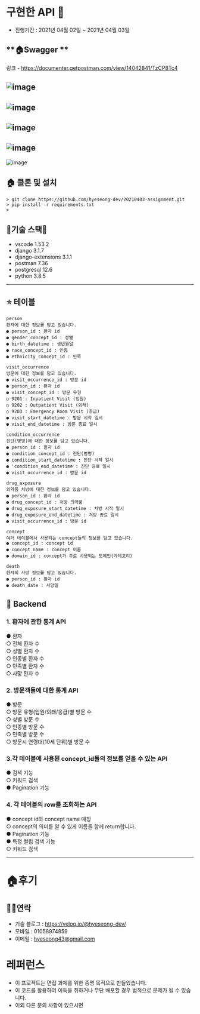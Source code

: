 
# 구현한 API 🚄

- 진행기간 : 2021년 04월 02일 ~ 2021년 04월 03일


## **🏠Swagger **
링크 - https://documenter.getpostman.com/view/14042841/TzCP8Tc4


![image](https://user-images.githubusercontent.com/57933835/113472595-51526f80-949f-11eb-838f-135cf0da7a2d.png)
---
![image](https://user-images.githubusercontent.com/57933835/113471999-13ebe300-949b-11eb-95cf-cbe6d325d563.png)
---
![image](https://user-images.githubusercontent.com/57933835/113472039-43025480-949b-11eb-8b2f-4026fd130451.png)
---
![image](https://user-images.githubusercontent.com/57933835/113472076-88bf1d00-949b-11eb-8ea0-10916c6a92b5.png)
---
![image](https://user-images.githubusercontent.com/57933835/113471960-e4d57180-949a-11eb-9cd4-b173504d46fb.png)



## **🏠 클론 및 설치** 
```
> git clone https://github.com/hyeseong-dev/20210403-assignment.git
> pip install -r requirements.txt
> 
```



## **🌹기술 스택🌹**
- vscode 1.53.2
- django 3.1.7
- django-extensions 3.1.1
- postman 7.36
- postgresql 12.6
- python 3.8.5


---

## ⭐️ **테이블**
```
person
환자에 대한 정보를 담고 있습니다.
● person_id : 환자 id
● gender_concept_id : 성별
● birth_datetime : 생년월일
● race_concept_id : 인종
● ethnicity_concept_id : 민족

visit_occurrence
방문에 대한 정보를 담고 있습니다.
● visit_occurrence_id : 방문 id
● person_id : 환자 id
● visit_concept_id : 방문 유형
○ 9201 : Inpatient Visit (입원)
○ 9202 : Outpatient Visit (외래)
○ 9203 : Emergency Room Visit (응급)
● visit_start_datetime : 방문 시작 일시
● visit_end_datetime : 방문 종료 일시

condition_occurrence
진단(병명)에 대한 정보를 담고 있습니다.
● person_id : 환자 id
● condition_concept_id : 진단(병명)
● condition_start_datetime : 진단 시작 일시
● 'condition_end_datetime : 진단 종료 일시
● visit_occurrence_id : 방문 id

drug_exposure
의약품 처방에 대한 정보를 담고 있습니다.
● person_id : 환자 id
● drug_concept_id : 처방 의약품
● drug_exposure_start_datetime : 처방 시작 일시
● drug_exposure_end_datetime : 처방 종료 일시
● visit_occurrence_id : 방문 id

concept
여러 테이블에서 사용되는 concept들의 정보를 담고 있습니다.
● concept_id : concept id
● concept_name : concept 이름
● domain_id : concept가 주로 사용되는 도메인(카테고리)

death
환자의 사망 정보를 담고 있습니다.
● person_id : 환자 id
● death_date : 사망일
```

## 🌱 Backend


### 1. 환자에 관한 통계 API
● 환자   
  ○ 전체 환자 수   
  ○ 성별 환자 수   
  ○ 인종별 환자 수   
  ○ 민족별 환자 수   
  ○ 사망 환자 수   

### 2. 방문객들에 대한 통계 API   
● 방문   
  ○ 방문 유형(입원/외래/응급)별 방문 수   
  ○ 성별 방문 수   
  ○ 인종별 방문 수   
  ○ 민족별 방문 수   
  ○ 방문시 연령대(10세 단위)별 방문 수   

### 3.각 테이블에 사용된 concept_id들의 정보를 얻을 수 있는 API

● 검색 기능   
  ○ 키워드 검색   
● Pagination 기능   

### 4. 각 테이블의 row를 조회하는 API

● concept id와 concept name 매칭   
  ○ concept의 의미를 알 수 있게 이름을 함께 return합니다.   
● Pagination 기능   
● 특정 컬럼 검색 기능   
  ○ 키워드 검색   

---

# 🏠후기

## 🧑‍💻연락

- 기술 블로그 : https://velog.io/@hyeseong-dev/
- 모바일     : 01058974859
- 이메일     : hyeseong43@gmail.com  



# **레퍼런스**

- 이 프로젝트는 면접 과제를 위한 증명 목적으로 만들었습니다.
- 이 코드를 활용하여 이득을 취하거나 무단 배포할 경우 법적으로 문제가 될 수 있습니다.
- 이외 다른 문의 사항이 있으시면 
